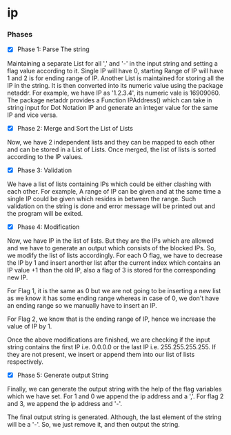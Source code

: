 # ip

### Phases
- [x] Phase 1: Parse The string

Maintaining a separate List for all ',' and '-' in the input string and setting a flag value according to it. Single IP will have 0, starting Range of IP will have 1 and 2 is for ending range of IP.
Another List is maintained for storing all the IP in the string. It is then converted into its numeric value using the package netaddr. For example, we have IP as '1.2.3.4', its numeric vale is 16909060. The package netaddr provides a Function IPAddress() which can take in string input for Dot Notation IP and generate an integer value for the same IP and vice versa.

- [x] Phase 2: Merge and Sort the List of Lists

Now, we have 2 independent lists and they can be mapped to each other and can be stored in a List of Lists.
Once merged, the list of lists is sorted according to the IP values.

- [x] Phase 3: Validation 

We have a list of lists containing IPs which could be either clashing with each other. For example, A range of IP can be given and at the same time a single IP could be given which resides in between the range. Such validation on the string is done and error message will be printed out and the program will be exited.

- [x] Phase 4: Modification

Now, we have IP in the list of lists. But they are the IPs which are allowed and we have to generate an output which consists of the blocked IPs. So, we modify the list of lists accordingly. For each O flag, we have to decrease the IP by 1 and insert anorther list after the current index which contains an IP value +1 than the old IP, also a flag of 3 is stored for the corresponding new IP.

For Flag 1, it is the same as 0 but we are not going to be inserting a new list as we know it has some ending range whereas in case of 0, we don't have an ending range so we manually have to insert an IP.

For Flag 2, we know that is the ending range of IP, hence we increase the value of IP by 1.  

Once the above modifications are finished, we are checking if the input string contains the first IP i.e. 0.0.0.0 or the last IP i.e. 255.255.255.255. If they are not present, we insert or append them into our list of lists respectively. 

- [x] Phase 5: Generate output String  

Finally, we can generate the output string with the help of the flag variables which we have set. For 1 and 0 we append the ip address and a ','. For flag 2 and 3, we append the ip address and '-'. 

The final output string is generated. Although, the last element of the string will be a '-'. So, we just remove it, and then output the string. 